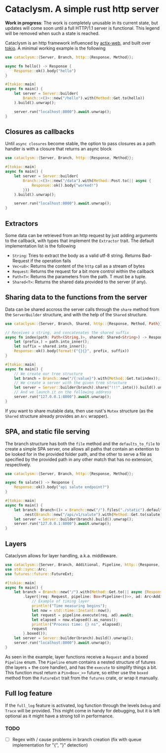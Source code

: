 # Cataclysm. A simple rust http server

**Work in progress**: The work is completely unusable in its current state, but updates will come soon until a full HTTP/1.1 server is functional. This legend will be removed when such a state is reached.

Cataclysm is an http framework influenced by [actix-web](https://actix.rs/), and built over [tokio](https://tokio.rs/). A minimal working example is the following

```rust
use cataclysm::{Server, Branch, http::{Response, Method}};

async fn hello() -> Response {
    Response::ok().body("hello")
}

#[tokio::main]
async fn main() {
    let server = Server::builder(
        Branch::<()>::new("/hello").with(Method::Get.to(hello))
    ).build().unwrap();

    server.run("localhost:8000").await.unwrap();
}
```

## Closures as callbacks

Until `async closures` become stable, the option to pass closures as a path handler is with a closure that returns an async block

```rust
use cataclysm::{Server, Branch, http::{Response, Method}};

#[tokio::main]
async fn main() {
    let server = Server::builder(
        Branch::<()>::new("/data").with(Method::Post.to(|| async {
            Response::ok().body("worked!")
        }))
    ).build().unwrap();

    server.run("localhost:8000").await.unwrap();
}
```

## Extractors

Some data can be retrieved from an http request by just adding arguments to the callback, with types that implement the `Extractor` trait. The default implementation list is the following

* `String`: Tries to extract the body as a valid utf-8 string. Returns Bad-Request if the operation fails
* `Vec<u8>`: Returns the content of the `http` call as a stream of bytes
* `Request`: Returns the request for a bit more control within the callback
* `Path<T>`: Returns the parameters from the path. T must be a tuple.
* `Shared<T>`: Returns the shared data provided to the server (if any).

## Sharing data to the functions from the server

Data can be shared accross the server calls through the `share` method from the `ServerBuilder` structure, and with the help of the `Shared` structure.

```rust
use cataclysm::{Server, Branch, Shared, http::{Response, Method, Path}};

// Receives a string, and concatenates the shared suffix
async fn index(path: Path<(String,)>, shared: Shared<String>) -> Response {
    let (prefix,) = path.into_inner();
    let suffix = shared.into_inner();
    Response::ok().body(format!("{}{}", prefix, suffix))
}

#[tokio::main]
async fn main() {
    // We create our tree structure
    let branch = Branch::new("/{:value}").with(Method::Get.to(index));
    // We create a server with the given tree structure
    let server = Server::builder(branch).share("!!!".into()).build().unwrap();
    // And we launch it on the following address
    server.run("127.0.0.1:8000").await.unwrap();
}
```

If you want to share mutable data, then use rust's `Mutex` structure (as the `Shared` structure already provides an `Arc` wrapper).

## SPA, and static file serving

The branch structure has both the `file` method and the `defaults_to_file` to create a simple SPA server, one allows all paths that contain an extention to be looked for in the provided folder path, and the other to serve a file as specified by the provided path in any other match that has no extension, respectively.

```rust
use cataclysm::{Server, Branch, http::{Response, Method}};

async fn salute() -> Response {
    Response::ok().body("api salute endpoint?")
}

#[tokio::main]
async fn main() {
    let branch: Branch<()> = Branch::new("/").files("./static").defaults_to_file("./static/index.html")
        .nest(Branch::new("/api/v1/salute").with(Method::Get.to(salute)));
    let server = Server::builder(branch).build().unwrap();
    server.run("127.0.0.1:8000").await.unwrap();
}
```

## Layers

Cataclysm allows for layer handling, a.k.a. middleware.

```rust
use cataclysm::{Server, Branch, Additional, Pipeline, http::{Response, Request, Method}};
use std::sync::Arc;
use futures::future::FutureExt;

#[tokio::main]
async fn main() {
    let branch = Branch::new("/").with(Method::Get.to(|| async {Response::ok()}))
        .layer(|req: Request, pipeline: Box<Pipeline<()>>, ad: Arc<Additional<()>>| async {
            // Example of timing layer
            println!("Time measuring begins");
            let now = std::time::Instant::now();
            let request = pipeline.execute(req, ad).await;
            let elapsed = now.elapsed().as_nanos();
            println!("Process time: {} ns", elapsed);
            request
        }.boxed());
    let server = Server::builder(branch).build().unwrap();
    server.run("localhost:8000").await.unwrap();
}
```

As seen in the example, layer functions receive a `Request` and a boxed `Pipeline` enum. The `Pipeline` enum contains a nested structure of futures (the layers + the core handler), and has the `execute` to simplify things a bit. This function must return a `Pin<Box<_>>` future, so either use the `boxed` method from the `FutureExt` trait from the `futures` crate, or wrap it manually.

## Full log feature

If the `full_log` feature is activated, log function through the levels `Debug` and `Trace` will be provided. This might come in handy for debugging, but it is left optional as it might have a strong toll in performance.

### TODO

- [ ] Regex with / cause problems in branch creation (fix with queue implementation for "{", "}" detection)